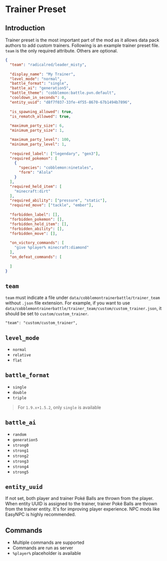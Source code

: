 # Trainer Preset

## Introduction

Trainer preset is the most important part of the mod as it allows data pack authors to add custom trainers. Following is an example trainer preset file. `team` is the only required attribute. Others are optional.

```json
{
  "team": "radicalred/leader_misty",
  
  "display_name": "My Trainer",
  "level_mode": "normal",
  "battle_format": "single",
  "battle_ai": "generation5",
  "battle_theme": "cobblemon:battle.pvn.default",
  "cooldown_in_seconds": 0,
  "entity_uuid": "d8f7f037-33fe-4f55-8670-67b1494b7896",
    
  "is_spawning_allowed": true,
  "is_rematch_allowed": true,
    
  "maximum_party_size": 6,
  "minimum_party_size": 1,

  "maximum_party_level": 100,
  "minimum_party_level": 1,
    
  "required_label": ["legendary", "gen3"],
  "required_pokemon": [
    {
      "species": "cobblemon:ninetales",
      "form": "Alola"
    }
  ],
  "required_held_item": [
    "minecraft:dirt"
  ],
  "required_ability": ["pressure", "static"],
  "required_move": ["tackle", "ember"],
    
  "forbidden_label": [],
  "forbidden_pokemon": [],
  "forbidden_held_item": [],
  "forbidden_ability": [],
  "forbidden_move": [],
    
  "on_victory_commands": [
    "give %player% minecraft:diamond"
  ],
  "on_defeat_commands": [
    
  ]
}
```

## `team`

`team` must indicate a file under `data/cobblemontrainerbattle/trainer_team` without `.json` file extension. For example, if you want to use `data/cobblemontrainerbattle/trainer_team/custom/custom_trainer.json`, it should be set to `custom/custom_trainer`.

```
"team": "custom/custom_trainer",
```

## `level_mode`

- `normal`
- `relative`
- `flat`

## `battle_format`

- `single`
- `double`
- `triple`

> For `1.9.x+1.5.2`, only `single` is available

## `battle_ai`

- `random`
- `generation5`
- `strong0`
- `strong1`
- `strong2`
- `strong3`
- `strong4`
- `strong5`

## `entity_uuid`

If not set, both player and trainer Poké Balls are thrown from the player. When entity UUID is assigned to the trainer, trainer Poké Balls are thrown from the trainer entity. It's for improving player experience. NPC mods like EasyNPC is highly recommended. 

## Commands

- Multiple commands are supported
- Commands are run as server
- `%player%` placeholder is available
